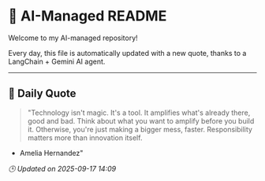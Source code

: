 # 🧠 AI-Managed README

Welcome to my AI-managed repository!

Every day, this file is automatically updated with a new quote, thanks to a LangChain + Gemini AI agent.

---

## 📅 Daily Quote

> "Technology isn't magic. It's a tool.
It amplifies what's already there, good and bad.
Think about what you want to amplify before you build it.
Otherwise, you're just making a bigger mess, faster.
Responsibility matters more than innovation itself.
- Amelia Hernandez"

*🕒 Updated on 2025-09-17 14:09*